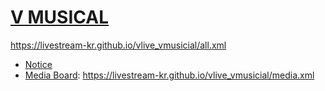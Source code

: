 # [V MUSICAL](https://www.vlive.tv/channel/EDE229)
https://livestream-kr.github.io/vlive_vmusicial/all.xml
- [Notice](https://www.vlive.tv/channel/EDE229/board/559)
- [Media Board](https://www.vlive.tv/channel/EDE229/board/4029): https://livestream-kr.github.io/vlive_vmusicial/media.xml
